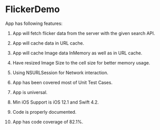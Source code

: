 # FlickerDemo

App has following features:

1.  App will fetch flicker data from the server with the given search API.

2.  App will cache data in URL cache.

3.  App will cache Image data InMemory as well as in URL cache.

4.  Have resized Image Size to the cell size for better memory usage.

5.  Using NSURLSession for Network interaction.

6.  App has been covered most of Unit Test Cases.

7.  App is universal.

8.   Min iOS Support is iOS 12.1 and Swift 4.2.

9.   Code is properly documented.

10. App has code coverage of 82.1%.
